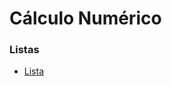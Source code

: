 # Cálculo Numérico


### Listas
* [Lista](cn_files/listas/01/lista01CN.pdf)

<!--
### Trabalhos

* [Trabalho 01](cn_files/trabalho/01/trabalho01.html)
* [Trabalho 02](cn_files/trabalho/02/trabalho02.html)
* [Trabalho 03](cn_files/trabalho/03/trabalho03.html)

### [Git](https://github.com/viniciusdenovaes/Unip222CN)
-->
